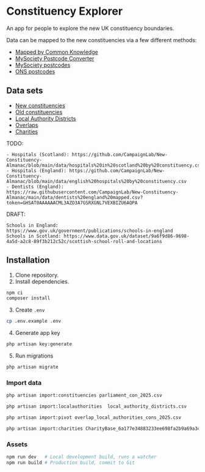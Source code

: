 # Constituency Explorer

An app for people to explore the new UK constituency boundaries.

Data can be mapped to the new constituencies via a few different methods:

- [Mapped by Common Knowledge](https://mapped.commonknowledge.coop/)
- [MySociety Postcode Converter](https://pages.mysociety.org/2025-constituencies/postcode-converter)
- [MySociety postcodes](https://pages.mysociety.org/2025-constituencies/datasets/uk_parliament_2025_postcode_lookup/latest)
- [ONS postcodes](https://geoportal.statistics.gov.uk/datasets/a8a2d8d31db84ceea45b261bb7756771/about)

## Data sets

- [New constituencies](https://geoportal.statistics.gov.uk/datasets/9a876e4777bc47e392e670a7b8bc3f5c_0/explore)
- [Old constituencies](https://geoportal.statistics.gov.uk/datasets/b2498c2781134c87a7d7648045ed3252_0/explore)
- [Local Authority Districts](https://geoportal.statistics.gov.uk/datasets/e8b361ba9e98418ba8ff2f892d00c352_0/explore)
- [Overlaps](https://pages.mysociety.org/2025-constituencies/datasets/geographic_overlaps/latest)
- [Charities](https://search.charitybase.uk/chc?download=f)

TODO:

```
- Hospitals (Scotland): https://github.com/CampaignLab/New-Constituency-Almanac/blob/main/data/hospitals%20in%20scotland%20by%20constituency.csv
- Hospitals (England): https://github.com/CampaignLab/New-Constituency-Almanac/blob/main/data/english%20hospitals%20by%20constituency.csv
- Dentists (England): https://raw.githubusercontent.com/CampaignLab/New-Constituency-Almanac/main/data/dentists%20england%20mapped.csv?token=GHSAT0AAAAAACML3AZO3A7GSRXGNL7VEXBIZU6AQPA
```


DRAFT:

```
Schools in England: https://www.gov.uk/government/publications/schools-in-england
Schools in Scotland: https://www.data.gov.uk/dataset/9a6f9d86-9698-4a5d-a2c8-89f3b212c52c/scottish-school-roll-and-locations
```

## Installation

1. Clone repository.
2. Install dependencies.

```sh
npm ci
composer install
```

3. Create `.env`

```sh
cp .env.example .env
```

4. Generate app key

```sh
php artisan key:generate
```

5. Run migrations

```sh
php artisan migrate
```

### Import data

```sh
php artisan import:constituencies parliament_con_2025.csv

php artisan import:localauthorities  local_authority_districts.csv

php artisan import:pivot overlap_local_authorities_cons_2025.csv

php artisan import:charities CharityBase_6a177e34883233ee698fa2b9a69a34d4.csv
```

### Assets

```sh
npm run dev   # Local development build, runs a watcher
npm run build # Production build, commit to Git
```
